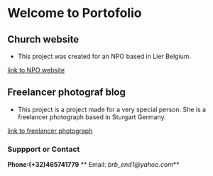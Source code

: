 # Welcome to Portofolio

## Church website
- This project was created for an NPO based in Lier Belgium.

[link to NPO website](http://bbpoartacerului.be/)

## Freelancer photograf blog
- This project is a project made for a very special person. She is a freelancer photograph based in Sturgart Germany.

[link to freelancer photograph](https://shimonaphotography.wordpress.com/)

### Suppport or Contact
 **Phone:(+32)465741779**
 ** Email: _brb_end1@yahoo.com_**





